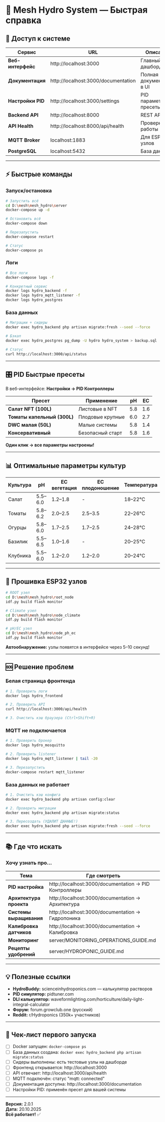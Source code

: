 # 🚀 Mesh Hydro System — Быстрая справка

## 📍 Доступ к системе

| Сервис | URL | Описание |
|--------|-----|----------|
| **Веб-интерфейс** | http://localhost:3000 | Главный дашборд |
| **Документация** | http://localhost:3000/documentation | Полная документация в UI |
| **Настройки PID** | http://localhost:3000/settings | PID параметры + пресеты |
| **Backend API** | http://localhost:8000 | REST API |
| **API Health** | http://localhost:8000/api/health | Проверка работы |
| **MQTT Broker** | localhost:1883 | Для ESP32 узлов |
| **PostgreSQL** | localhost:5432 | База данных |

---

## ⚡ Быстрые команды

### Запуск/остановка
```bash
# Запустить всё
cd D:\mesh\mesh_hydro\server
docker-compose up -d

# Остановить всё
docker-compose down

# Перезапустить
docker-compose restart

# Статус
docker-compose ps
```

### Логи
```bash
# Все логи
docker-compose logs -f

# Конкретный сервис
docker logs hydro_backend -f
docker logs hydro_mqtt_listener -f
docker logs hydro_postgres
```

### База данных
```bash
# Миграции + сидеры
docker exec hydro_backend php artisan migrate:fresh --seed --force

# Бэкап
docker exec hydro_postgres pg_dump -U hydro hydro_system > backup.sql

# Статус
curl http://localhost:3000/api/status
```

---

## 🎛️ PID Быстрые пресеты

В веб-интерфейсе: **Настройки → PID Контроллеры**

| Пресет | Применение | pH | EC |
|--------|------------|----|----|
| **Салат NFT (100L)** | Листовые в NFT | 5.8 | 1.6 |
| **Томаты капельный (300L)** | Плодовые крупные | 6.0 | 2.7 |
| **DWC малая (50L)** | Малые системы | 5.8 | 1.4 |
| **Консервативный** | Безопасный старт | 5.8 | 1.6 |

**Один клик → все параметры настроены!**

---

## 📊 Оптимальные параметры культур

| Культура | pH | EC вегетация | EC плодоношение | Температура |
|----------|----|--------------|-----------------| ------------|
| Салат | 5.5–6.0 | 1.2–1.8 | - | 18–22°C |
| Томаты | 5.8–6.2 | 2.0–2.5 | 2.5–3.5 | 22–26°C |
| Огурцы | 5.8–6.0 | 1.7–2.5 | 1.7–2.5 | 24–28°C |
| Базилик | 5.5–6.5 | 1.0–1.6 | - | 20–25°C |
| Клубника | 5.5–6.0 | 1.2–2.0 | 1.2–2.0 | 20–24°C |

---

## 🔧 Прошивка ESP32 узлов

```bash
# ROOT узел
cd D:\mesh\mesh_hydro\root_node
idf.py build flash monitor

# Climate узел
cd D:\mesh\mesh_hydro\node_climate
idf.py build flash monitor

# pH/EC узел
cd D:\mesh\mesh_hydro\node_ph_ec
idf.py build flash monitor
```

**Автообнаружение:** узлы появятся в интерфейсе через 5–10 секунд!

---

## 🆘 Решение проблем

### Белая страница фронтенда
```bash
# 1. Проверить логи
docker logs hydro_frontend

# 2. Проверить API
curl http://localhost:3000/api/health

# 3. Очистить кэш браузера (Ctrl+Shift+R)
```

### MQTT не подключается
```bash
# 1. Проверить брокер
docker logs hydro_mosquitto

# 2. Проверить listener
docker logs hydro_mqtt_listener | tail -20

# 3. Перезапустить
docker-compose restart mqtt_listener
```

### База данных не работает
```bash
# 1. Очистить кэш конфига
docker exec hydro_backend php artisan config:clear

# 2. Проверить миграции
docker exec hydro_backend php artisan migrate:status

# 3. Пересоздать (УДАЛИТ ДАННЫЕ!)
docker exec hydro_backend php artisan migrate:fresh --seed --force
```

---

## 📚 Где что искать

### Хочу узнать про...

| Тема | Где смотреть |
|------|--------------|
| **PID настройка** | http://localhost:3000/documentation → PID Контроллеры |
| **Архитектура проекта** | http://localhost:3000/documentation → Архитектура |
| **Системы выращивания** | http://localhost:3000/documentation → Гидропоника |
| **Калибровка датчиков** | http://localhost:3000/documentation → Калибровка |
| **Мониторинг** | server/MONITORING_OPERATIONS_GUIDE.md |
| **Рецепты удобрений** | server/HYDROPONIC_GUIDE.md |

---

## 💡 Полезные ссылки

- **HydroBuddy:** scienceinhydroponics.com — калькулятор растворов
- **PID симулятор:** pidtuner.com
- **DLI калькулятор:** waveformlighting.com/horticulture/daily-light-integral-calculator
- **Форум:** forum.growclub.one (русский)
- **Reddit:** r/Hydroponics (350k+ участников)

---

## 🎯 Чек-лист первого запуска

- [ ] Docker запущен: `docker-compose ps`
- [ ] База данных создана: `docker exec hydro_backend php artisan migrate:status`
- [ ] Сидеры выполнены: есть тестовые узлы на дашборде
- [ ] Фронтенд открывается: http://localhost:3000
- [ ] API отвечает: http://localhost:3000/api/health
- [ ] MQTT подключён: статус "mqtt: connected"
- [ ] Документация доступна: http://localhost:3000/documentation
- [ ] Настройки PID: применён пресет для вашей системы

---

**Версия:** 2.0.1  
**Дата:** 20.10.2025  
**Всё работает!** ✅

